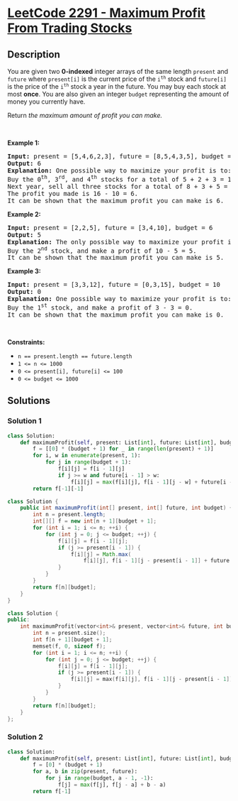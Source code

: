 # [LeetCode 2291 - Maximum Profit From Trading Stocks](https://leetcode.com/problems/maximum-profit-from-trading-stocks)


## Description

<p>You are given two <strong>0-indexed</strong> integer arrays of the same length <code>present</code> and <code>future</code> where <code>present[i]</code> is the current price of the <code>i<sup>th</sup></code> stock and <code>future[i]</code> is the price of the <code>i<sup>th</sup></code> stock a year in the future. You may buy each stock at most <strong>once</strong>. You are also given an integer <code>budget</code> representing the amount of money you currently have.</p>

<p>Return <em>the maximum amount of profit you can make.</em></p>

<p>&nbsp;</p>
<p><strong class="example">Example 1:</strong></p>

<pre>
<strong>Input:</strong> present = [5,4,6,2,3], future = [8,5,4,3,5], budget = 10
<strong>Output:</strong> 6
<strong>Explanation:</strong> One possible way to maximize your profit is to:
Buy the 0<sup>th</sup>, 3<sup>rd</sup>, and 4<sup>th</sup> stocks for a total of 5 + 2 + 3 = 10.
Next year, sell all three stocks for a total of 8 + 3 + 5 = 16.
The profit you made is 16 - 10 = 6.
It can be shown that the maximum profit you can make is 6.
</pre>

<p><strong class="example">Example 2:</strong></p>

<pre>
<strong>Input:</strong> present = [2,2,5], future = [3,4,10], budget = 6
<strong>Output:</strong> 5
<strong>Explanation:</strong> The only possible way to maximize your profit is to:
Buy the 2<sup>nd</sup> stock, and make a profit of 10 - 5 = 5.
It can be shown that the maximum profit you can make is 5.
</pre>

<p><strong class="example">Example 3:</strong></p>

<pre>
<strong>Input:</strong> present = [3,3,12], future = [0,3,15], budget = 10
<strong>Output:</strong> 0
<strong>Explanation:</strong> One possible way to maximize your profit is to:
Buy the 1<sup>st</sup> stock, and make a profit of 3 - 3 = 0.
It can be shown that the maximum profit you can make is 0.
</pre>

<p>&nbsp;</p>
<p><strong>Constraints:</strong></p>

<ul>
	<li><code>n == present.length == future.length</code></li>
	<li><code>1 &lt;= n &lt;= 1000</code></li>
	<li><code>0 &lt;= present[i], future[i] &lt;= 100</code></li>
	<li><code>0 &lt;= budget &lt;= 1000</code></li>
</ul>

## Solutions

### Solution 1

<!-- tabs:start -->

```python
class Solution:
    def maximumProfit(self, present: List[int], future: List[int], budget: int) -> int:
        f = [[0] * (budget + 1) for _ in range(len(present) + 1)]
        for i, w in enumerate(present, 1):
            for j in range(budget + 1):
                f[i][j] = f[i - 1][j]
                if j >= w and future[i - 1] > w:
                    f[i][j] = max(f[i][j], f[i - 1][j - w] + future[i - 1] - w)
        return f[-1][-1]
```

```java
class Solution {
    public int maximumProfit(int[] present, int[] future, int budget) {
        int n = present.length;
        int[][] f = new int[n + 1][budget + 1];
        for (int i = 1; i <= n; ++i) {
            for (int j = 0; j <= budget; ++j) {
                f[i][j] = f[i - 1][j];
                if (j >= present[i - 1]) {
                    f[i][j] = Math.max(
                        f[i][j], f[i - 1][j - present[i - 1]] + future[i - 1] - present[i - 1]);
                }
            }
        }
        return f[n][budget];
    }
}
```

```cpp
class Solution {
public:
    int maximumProfit(vector<int>& present, vector<int>& future, int budget) {
        int n = present.size();
        int f[n + 1][budget + 1];
        memset(f, 0, sizeof f);
        for (int i = 1; i <= n; ++i) {
            for (int j = 0; j <= budget; ++j) {
                f[i][j] = f[i - 1][j];
                if (j >= present[i - 1]) {
                    f[i][j] = max(f[i][j], f[i - 1][j - present[i - 1]] + future[i - 1] - present[i - 1]);
                }
            }
        }
        return f[n][budget];
    }
};
```

<!-- tabs:end -->

### Solution 2

<!-- tabs:start -->

```python
class Solution:
    def maximumProfit(self, present: List[int], future: List[int], budget: int) -> int:
        f = [0] * (budget + 1)
        for a, b in zip(present, future):
            for j in range(budget, a - 1, -1):
                f[j] = max(f[j], f[j - a] + b - a)
        return f[-1]
```

<!-- end -->
